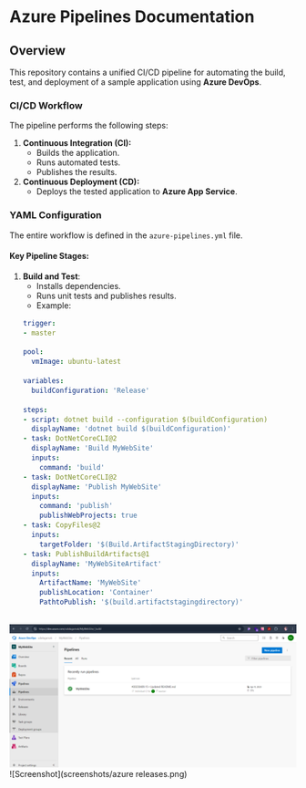 # Azure Pipelines Documentation

## Overview
This repository contains a unified CI/CD pipeline for automating the build, test, and deployment of a sample application using **Azure DevOps**.

### CI/CD Workflow
The pipeline performs the following steps:
1. **Continuous Integration (CI):** 
   - Builds the application.
   - Runs automated tests.
   - Publishes the results.
2. **Continuous Deployment (CD):** 
   - Deploys the tested application to **Azure App Service**.

### YAML Configuration
The entire workflow is defined in the `azure-pipelines.yml` file.

#### Key Pipeline Stages:
1. **Build and Test**:
   - Installs dependencies.
   - Runs unit tests and publishes results.
   - Example:
	```yaml
	trigger:
	- master

	pool:
	  vmImage: ubuntu-latest

	variables:
	  buildConfiguration: 'Release'

	steps:
	- script: dotnet build --configuration $(buildConfiguration)
	  displayName: 'dotnet build $(buildConfiguration)'
	- task: DotNetCoreCLI@2
	  displayName: 'Build MyWebSite'
	  inputs:
		command: 'build'
	- task: DotNetCoreCLI@2
	  displayName: 'Publish MyWebSite'
	  inputs:
		command: 'publish'
		publishWebProjects: true
	- task: CopyFiles@2
	  inputs:
		targetFolder: '$(Build.ArtifactStagingDirectory)' 
	- task: PublishBuildArtifacts@1
	  displayName: 'MyWebSiteArtifact'
	  inputs:
		ArtifactName: 'MyWebSite'
		publishLocation: 'Container'
		PathtoPublish: '$(build.artifactstagingdirectory)'  
		

![Screenshot](screenshots/azure-pipeline.png)
![Screenshot](screenshots/azure releases.png)

